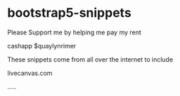 # bootstrap5-snippets


Please Support me by helping me pay my rent

cashapp $quaylynrimer


These snippets come from all over the internet to include

livecanvas.com

.....